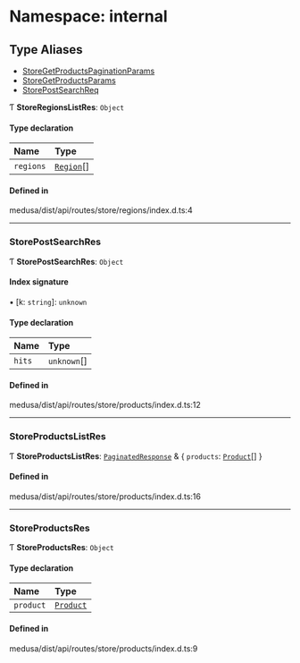 # Namespace: internal

## Type Aliases

- [StoreGetProductsPaginationParams](../classes/internal-42.StoreGetProductsPaginationParams.md)
- [StoreGetProductsParams](../classes/internal-42.StoreGetProductsParams.md)
- [StorePostSearchReq](../classes/internal-42.StorePostSearchReq.md)

Ƭ **StoreRegionsListRes**: `Object`

#### Type declaration

| Name | Type |
| :------ | :------ |
| `regions` | [`Region`](../classes/internal.Region.md)[] |

#### Defined in

medusa/dist/api/routes/store/regions/index.d.ts:4

___

### StorePostSearchRes

Ƭ **StorePostSearchRes**: `Object`

#### Index signature

▪ [k: `string`]: `unknown`

#### Type declaration

| Name | Type |
| :------ | :------ |
| `hits` | `unknown`[] |

#### Defined in

medusa/dist/api/routes/store/products/index.d.ts:12

___

### StoreProductsListRes

Ƭ **StoreProductsListRes**: [`PaginatedResponse`](internal-2.md#paginatedresponse) & { `products`: [`Product`](../classes/internal.Product.md)[]  }

#### Defined in

medusa/dist/api/routes/store/products/index.d.ts:16

___

### StoreProductsRes

Ƭ **StoreProductsRes**: `Object`

#### Type declaration

| Name | Type |
| :------ | :------ |
| `product` | [`Product`](../classes/internal.Product.md) |

#### Defined in

medusa/dist/api/routes/store/products/index.d.ts:9
